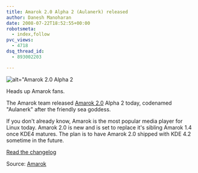 ```yaml
---
title: Amarok 2.0 Alpha 2 (Aulanerk) released
author: Danesh Manoharan
date: 2008-07-22T18:52:55+00:00
robotsmeta:
  - index,follow
pvc_views:
  - 4718
dsq_thread_id:
  - 893002203

---
```

![alt="Amarok 2.0 Alpha 2](http://farm4.static.flickr.com/3203/2693579466_b36d174f7b.jpg)

Heads up Amarok fans.

The Amarok team released [Amarok 2.0][2] Alpha 2 today, codenamed "Aulanerk" after the friendly sea goddess.

If you don't already know, Amarok is the most popular media player for Linux today. Amarok 2.0 is new and is set to replace it's sibling Amarok 1.4 once KDE4 matures. The plan is to have Amarok 2.0 shipped with KDE 4.2 sometime in the future.

[Read the changelog][3]

Source: [Amarok][3]

 [1]: http://farm4.static.flickr.com/3203/2693579466_b36d174f7b.jpg
 [2]: http://amarok.kde.org/wiki/FAQ#Amarok_2.0_FAQ
 [3]: http://amarok.kde.org/en/node/529